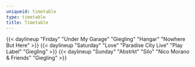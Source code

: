 ```yaml
---
uniqueid: timetable
type: timetable
title: Timetable
---
```


{{< daylineup "Friday" "Under My Garage" "Giegling" "Hangar" "Nowhere But Here" >}}
{{< daylineup "Saturday" "Love" "Paradise City Live" "Play Label" "Giegling" >}}
{{< daylineup "Sunday" "Abstrkt" "Silo" "Nico Morano & Friends" "Giegling" >}}


